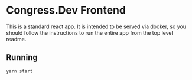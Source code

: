 # Congress.Dev Frontend
This is a standard react app. It is intended to be served via docker, so you should follow the instructions to run the entire app from the top level readme.

## Running
```bash
yarn start
```